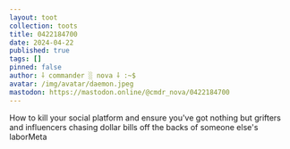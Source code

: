```yaml
---
layout: toot
collection: toots
title: 0422184700
date: 2024-04-22
published: true
tags: []
pinned: false
author: ⸸ commander ░ nova ⸸ :~$
avatar: /img/avatar/daemon.jpeg
mastodon: https://mastodon.online/@cmdr_nova/0422184700
---
```


How to kill your social platform and ensure you've got nothing but grifters and influencers chasing dollar bills off the backs of someone else's laborMeta

